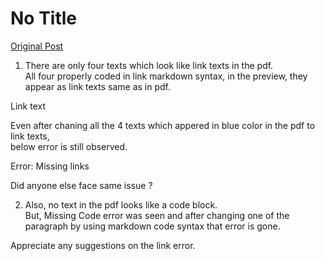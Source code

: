 # No Title

[Original Post](https://discourse.onlinedegree.iitm.ac.in/t/165959/126)

<ol>
<li>There are only four texts which look like link texts in the pdf.<br>
All four properly coded in link markdown syntax, in the preview, they appear as  link texts same as in pdf.</li>
</ol>
<p><a>Link text</a></p>
<p>Even after chaning all the 4 texts which appered in blue color in the pdf to link texts,<br>
below error is still observed.</p>
<p>Error: Missing links</p>
<p>Did anyone else face same issue ?</p>
<ol start="2">
<li>Also, no text in the pdf looks like a code block.<br>
But, Missing Code error was seen and after changing one of the paragraph by using markdown code syntax that error is gone.</li>
</ol>
<p>Appreciate any suggestions on the link error.</p>